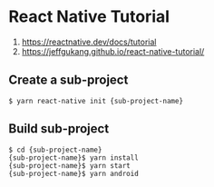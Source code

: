 # React Native Tutorial

1. https://reactnative.dev/docs/tutorial
1. https://jeffgukang.github.io/react-native-tutorial/

## Create a sub-project
```
$ yarn react-native init {sub-project-name}
```

## Build sub-project
```
$ cd {sub-project-name}
{sub-project-name}$ yarn install
{sub-project-name}$ yarn start
{sub-project-name}$ yarn android
```
